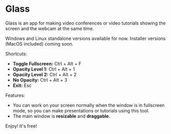# Glass

Glass is an app for making video conferences or video tutorials showing the screen and the webcam at the same time.

Windows and Linux standalone versions available for now.
Installer versions (MacOS included) coming soon.

Shortcuts:
- **Toggle Fullscreen:** Ctrl + Alt + F
- **Opacity Level 1:** Ctrl + Alt + 1
- **Opacity Level 2:** Ctrl + Alt + 2
- **No Opacity:** Ctrl + Alt + 3
- **Exit:** Esc

Features:
- You can work on your screen normally when the window is in fullscreen mode, so you can make presentations or tutorials using this tool.
- The main window is **resizable** and **draggable**.

Enjoy! It's free!
